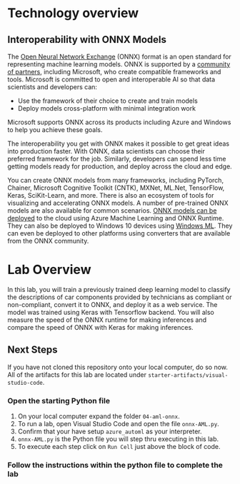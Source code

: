 # Technology overview

## Interoperability with ONNX Models
The [Open Neural Network Exchange](https://onnx.ai/) (ONNX) format is an open standard for representing machine learning models. ONNX is supported by a [community of partners](https://onnx.ai/supported-tools), including Microsoft, who create compatible frameworks and tools. Microsoft is committed to open and interoperable AI so that data scientists and developers can:

- Use the framework of their choice to create and train models
- Deploy models cross-platform with minimal integration work

Microsoft supports ONNX across its products including Azure and Windows to help you achieve these goals.

The interoperability you get with ONNX makes it possible to get great ideas into production faster. With ONNX, data scientists can choose their preferred framework for the job. Similarly, developers can spend less time getting models ready for production, and deploy across the cloud and edge.

You can create ONNX models from many frameworks, including PyTorch, Chainer, Microsoft Cognitive Toolkit (CNTK), MXNet, ML.Net, TensorFlow, Keras, SciKit-Learn, and more.
There is also an ecosystem of tools for visualizing and accelerating ONNX models. A number of pre-trained ONNX models are also available for common scenarios.
[ONNX models can be deployed](https://docs.microsoft.com/azure/machine-learning/service/how-to-build-deploy-onnx#deploy) to the cloud using Azure Machine Learning and ONNX Runtime. They can also be deployed to Windows 10 devices using [Windows ML](https://docs.microsoft.com/windows/ai/). They can even be deployed to other platforms using converters that are available from the ONNX community.

# Lab Overview
In this lab, you will train a previously trained deep learning model to classify the descriptions of car components provided by technicians as compliant or non-compliant, convert it to ONNX, and deploy it as a web service. The model was trained using Keras with Tensorflow backend. You will also measure the speed of the ONNX runtime for making inferences and compare the speed of ONNX with Keras for making inferences.

## Next Steps

If you have not cloned this repository onto your local computer, do so now. All of the artifacts for this lab are located under `starter-artifacts/visual-studio-code`.

### Open the starting Python file
1. On your local computer expand the folder `04-aml-onnx`.
2. To run a lab, open Visual Studio Code and open the file `onnx-AML.py`.
3. Confirm that your have setup `azure_automl` as your interpreter.
4. `onnx-AML.py` is the Python file you will step thru executing in this lab.
5. To execute each step click on `Run Cell` just above the block of code. 

### Follow the instructions within the python file to complete the lab
